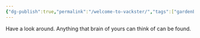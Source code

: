 ```yaml
---
{"dg-publish":true,"permalink":"/welcome-to-vackster/","tags":["gardenEntry"]}
---
```


Have a look around.
Anything that brain of yours can think of can be found.